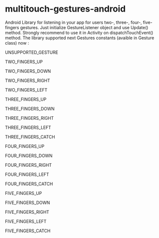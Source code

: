 multitouch-gestures-android
===========================

Android Library for listening in your app for users two-, three-, four-, five- fingers gestures. 
Just initialize GestureListener object and use Update() method.
Strongly recommend to use it in Activity on dispatchTouchEvent() method.
The library supported next Gestures constants (avaible in Gesture class) now :

UNSUPPORTED_GESTURE

TWO_FINGERS_UP

TWO_FINGERS_DOWN

TWO_FINGERS_RIGHT

TWO_FINGERS_LEFT
	
THREE_FINGERS_UP

THREE_FINGERS_DOWN

THREE_FINGERS_RIGHT

THREE_FINGERS_LEFT

THREE_FINGERS_CATCH
	
FOUR_FINGERS_UP

FOUR_FINGERS_DOWN

FOUR_FINGERS_RIGHT

FOUR_FINGERS_LEFT

FOUR_FINGERS_CATCH
	
FIVE_FINGERS_UP

FIVE_FINGERS_DOWN

FIVE_FINGERS_RIGHT

FIVE_FINGERS_LEFT

FIVE_FINGERS_CATCH

